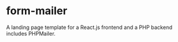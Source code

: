 # form-mailer
A  landing page template for a React.js frontend and a PHP backend includes PHPMailer. 

